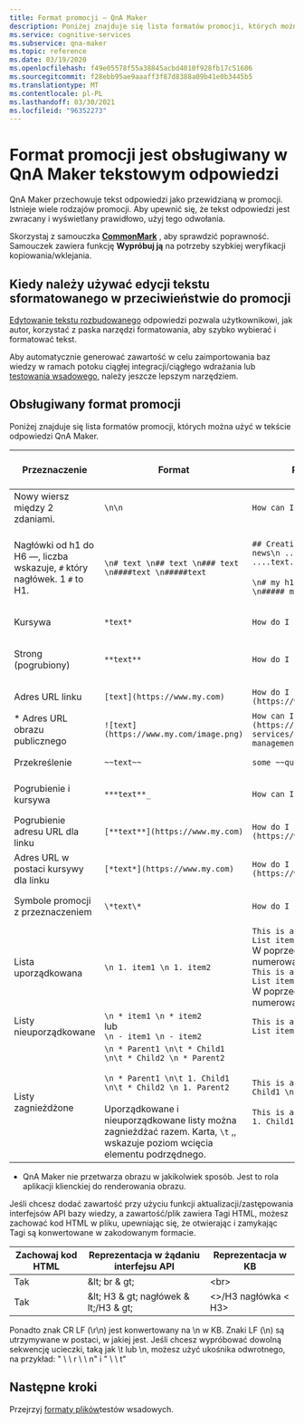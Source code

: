 ```yaml
---
title: Format promocji — QnA Maker
description: Poniżej znajduje się lista formatów promocji, których można użyć w tekście odpowiedzi QnA Maker.
ms.service: cognitive-services
ms.subservice: qna-maker
ms.topic: reference
ms.date: 03/19/2020
ms.openlocfilehash: f49e05578f55a38845acbd4010f928fb17c51606
ms.sourcegitcommit: f28ebb95ae9aaaff3f87d8388a09b41e0b3445b5
ms.translationtype: MT
ms.contentlocale: pl-PL
ms.lasthandoff: 03/30/2021
ms.locfileid: "96352273"
---
```

# <a name="markdown-format-supported-in-qna-maker-answer-text"></a>Format promocji jest obsługiwany w QnA Maker tekstowym odpowiedzi

QnA Maker przechowuje tekst odpowiedzi jako przewidzianą w promocji. Istnieje wiele rodzajów promocji. Aby upewnić się, że tekst odpowiedzi jest zwracany i wyświetlany prawidłowo, użyj tego odwołania.

Skorzystaj z samouczka **[CommonMark](https://commonmark.org/help/tutorial/index.html)** , aby sprawdzić poprawność. Samouczek zawiera funkcję **Wypróbuj ją** na potrzeby szybkiej weryfikacji kopiowania/wklejania.

## <a name="when-to-use-rich-text-editing-versus-markdown"></a>Kiedy należy używać edycji tekstu sformatowanego w przeciwieństwie do promocji

[Edytowanie tekstu rozbudowanego](How-To/edit-knowledge-base.md#add-an-editorial-qna-set) odpowiedzi pozwala użytkownikowi, jak autor, korzystać z paska narzędzi formatowania, aby szybko wybierać i formatować tekst.

Aby automatycznie generować zawartość w celu zaimportowania baz wiedzy w ramach potoku ciągłej integracji/ciągłego wdrażania lub [testowania wsadowego](./index.yml), należy jeszcze lepszym narzędziem.

## <a name="supported-markdown-format"></a>Obsługiwany format promocji

Poniżej znajduje się lista formatów promocji, których można użyć w tekście odpowiedzi QnA Maker.

|Przeznaczenie|Format|Przykładowy kod języka Markdown|Renderowanie<br>jak w programie Chat bot|
|--|--|--|--|
Nowy wiersz między 2 zdaniami.|`\n\n`|`How can I create a bot with \n\n QnA Maker?`|![Formatuj nowy wiersz między dwoma zdaniami](./media/qnamaker-concepts-datasources/format-newline.png)|
|Nagłówki od h1 do H6 —, liczba wskazuje, `#` który nagłówek. 1 `#` to H1.|`\n# text \n## text \n### text \n####text \n#####text` |`## Creating a bot \n ...text.... \n### Important news\n ...text... \n### Related Information\n ....text...`<br><br>`\n# my h1 \n## my h2\n### my h3 \n#### my h4 \n##### my h5`|![Formatuj z nagłówkami promocji](./media/qnamaker-concepts-datasources/format-headers.png)<br>![format z nagłówkami promocji od h1 do h](./media/qnamaker-concepts-datasources/format-h1-h5.png)|
|Kursywa |`*text*`|`How do I create a bot with *QnA Maker*?`|![Formatuj z kursywą](./media/qnamaker-concepts-datasources/format-italics.png)|
|Strong (pogrubiony)|`**text**`|`How do I create a bot with **QnA Maker**?`|![Formatuj z silnym oznaczeniem dla pogrubienia](./media/qnamaker-concepts-datasources/format-strong.png)|
|Adres URL linku|`[text](https://www.my.com)`|`How do I create a bot with [QnA Maker](https://www.qnamaker.ai)?`|![Format adresu URL (hiperłącze)](./media/qnamaker-concepts-datasources/format-url.png)|
|* Adres URL obrazu publicznego|`![text](https://www.my.com/image.png)`|`How can I create a bot with ![QnAMaker](https://review.docs.microsoft.com/azure/cognitive-services/qnamaker/media/qnamaker-how-to-key-management/qnamaker-resource-list.png)`|![Format adresu URL obrazu publicznego ](./media/qnamaker-concepts-datasources/format-image-url.png)|
|Przekreślenie|`~~text~~`|`some ~~questoins~~ questions need to be asked`|![Format przekreślenia](./media/qnamaker-concepts-datasources/format-strikethrough.png)|
|Pogrubienie i kursywa|`***text**_`|`How can I create a _*_QnA Maker_** bot?`|![Format dla pogrubienia i kursywy](./media/qnamaker-concepts-datasources/format-bold-italics.png)|
|Pogrubienie adresu URL dla linku|`[**text**](https://www.my.com)`|`How do I create a bot with [**QnA Maker**](https://www.qnamaker.ai)?`|![Format pogrubionego adresu URL](./media/qnamaker-concepts-datasources/format-bold-url.png)|
|Adres URL w postaci kursywy dla linku|`[*text*](https://www.my.com)`|`How do I create a bot with [*QnA Maker*](https://www.qnamaker.ai)?`|![Format adresu URL kursywy](./media/qnamaker-concepts-datasources/format-url-italics.png)|
|Symbole promocji z przeznaczeniem|`\*text\*`|`How do I create a bot with \*QnA Maker\*?`|![Format symboli o niedrogiej promocji.](./media/qnamaker-concepts-datasources/format-escape-markdown-symbols.png)|
|Lista uporządkowana|`\n 1. item1 \n 1. item2`|`This is an ordered list: \n 1. List item 1 \n 1. List item 2`<br>W poprzednim przykładzie funkcja automatycznego numerowania została wbudowana w funkcję promocji.<br>`This is an ordered list: \n 1. List item 1 \n 2. List item 2`<br>W poprzednim przykładzie jest stosowane jawne numerowanie.|![Format listy uporządkowanej](./media/qnamaker-concepts-datasources/format-ordered-list.png)|
|Listy nieuporządkowane|`\n * item1 \n * item2`<br>lub<br>`\n - item1 \n - item2`|`This is an unordered list: \n * List item 1 \n * List item 2`|![Format listy nieuporządkowanej](./media/qnamaker-concepts-datasources/format-unordered-list.png)|
|Listy zagnieżdżone|`\n * Parent1 \n\t * Child1 \n\t * Child2 \n * Parent2`<br><br>`\n * Parent1 \n\t 1. Child1 \n\t * Child2 \n 1. Parent2`<br><br>Uporządkowane i nieuporządkowane listy można zagnieżdżać razem. Karta, `\t` ,, wskazuje poziom wcięcia elementu podrzędnego.|`This is an unordered list: \n * List item 1 \n\t * Child1 \n\t * Child2 \n * List item 2`<br><br>`This is an ordered nested list: \n 1. Parent1 \n\t 1. Child1 \n\t 1. Child2 \n 1. Parent2`|![Format zagnieżdżonej listy nieuporządkowanej](./media/qnamaker-concepts-datasources/format-nested-unordered-list.png)<br>![Format zagnieżdżonej listy uporządkowanej](./media/qnamaker-concepts-datasources/format-nested-ordered-list.png)|

* QnA Maker nie przetwarza obrazu w jakikolwiek sposób. Jest to rola aplikacji klienckiej do renderowania obrazu.

Jeśli chcesz dodać zawartość przy użyciu funkcji aktualizacji/zastępowania interfejsów API bazy wiedzy, a zawartość/plik zawiera Tagi HTML, możesz zachować kod HTML w pliku, upewniając się, że otwierając i zamykając Tagi są konwertowane w zakodowanym formacie.

| Zachowaj kod HTML  | Reprezentacja w żądaniu interfejsu API  | Reprezentacja w KB |
|-----------|---------|-------------------------|
| Tak | \&lt; br \& gt; | &lt;br&gt; |
| Tak | \&lt; H3 \& gt; nagłówek \& lt;/H3 \& gt; | &lt;&gt;/H3 nagłówka &lt; H3&gt; |

Ponadto znak CR LF (\r\n) jest konwertowany na \n w KB. Znaki LF (\n) są utrzymywane w postaci, w jakiej jest. Jeśli chcesz wypróbować dowolną sekwencję ucieczki, taką jak \t lub \n, możesz użyć ukośnika odwrotnego, na przykład: " \\ \\ r \\ \\ n" i " \\ \\ t"

## <a name="next-steps"></a>Następne kroki

Przejrzyj [formaty plików](reference-tsv-format-batch-testing.md)testów wsadowych.